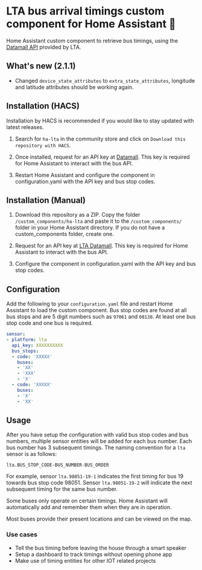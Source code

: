 # LTA bus arrival timings custom component for Home Assistant 🚌

Home Assistant custom component to retrieve bus timings, using the [Datamall API](https://datamall.lta.gov.sg/content/datamall/en.html) provided by LTA.

## What's new (2.1.1)
- Changed `device_state_attributes` to `extra_state_attributes`, longitude and latitude attributes should be working again.

## Installation (HACS)

Installation by HACS is recommended if you would like to stay updated with latest releases.

1. Search for `ha-lta` in the community store and click on `Download this repository with HACS`.

2. Once installed, request for an API key at [Datamall](https://datamall.lta.gov.sg/content/datamall/en/request-for-api.html). This key is required for Home Assistant to interact with the bus API.

3. Restart Home Assistant and configure the component in configuration.yaml with the API key and bus stop codes.

## Installation (Manual)

1. Download this repository as a ZIP. Copy the folder `/custom_components/ha-lta` and paste it to the `/custom_components/` folder in your Home Assistant directory. If you do not have a custom_components folder, create one.

2. Request for an API key at [LTA Datamall](https://datamall.lta.gov.sg/content/datamall/en/request-for-api.html). This key is required for Home Assistant to interact with the bus API.

3. Configure the component in configuration.yaml with the API key and bus stop codes.


## Configuration

Add the following to your `configuration.yaml` file and restart Home Assistant to load the custom component. Bus stop codes are found at all bus stops and are 5 digit numbers such as `97061` and `08138`. At least one bus stop code and one bus is required. 

```yaml
sensor:
- platform: lta
  api_key: XXXXXXXXXX
  bus_stops:
  - code: 'XXXXX'
    buses:
    - 'XX'
    - 'XXX'
    - 'X'
  - code: 'XXXXX'
    buses:
    - 'X'
    - 'XX'
```

## Usage

After you have setup the configuration with valid bus stop codes and bus numbers, multiple sensor entities will be added for each bus number. Each bus number has 3 subsequent timings. The naming convention for a ```lta``` sensor is as follows:

```
lta.BUS_STOP_CODE-BUS_NUMBER-BUS_ORDER
```

For example, sensor ```lta.98051-19-1``` indicates the first timing for bus 19 towards bus stop code 98051. Sensor ```lta.98051-19-2``` will indicate the next subsequent timing for the same bus number.

Some buses only operate on certain timings. Home Assistant will automatically add and remember them when they are in operation.

Most buses provide their present locations and can be viewed on the map.

### Use cases
- Tell the bus timing before leaving the house through a smart speaker
- Setup a dashboard to track timings without opening phone app
- Make use of timing entities for other IOT related projects 